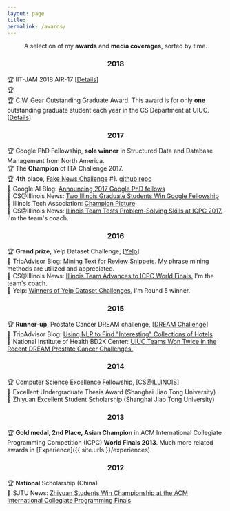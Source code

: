 ```yaml
---
layout: page
title: 
permalink: /awards/
---
```


<p align="center">
A selection of my <b>awards</b> and <b>media coverages</b>, sorted by time.
</p>

### <center>2018</center>

🏆 IIT-JAM 2018 AIR-17 [[Details](https://ieeextreme.org/wp-content/uploads/2018/11/IEEEXtreme-12.0-Global-Ranking.pdf)]
<br/>
🏆 
<br/>
🏆 C.W. Gear Outstanding Graduate Award. This award is for only **one** outstanding graduate student each year in the CS Department at UIUC. [[Details](https://cs.illinois.edu/about-us/awards/graduate-fellowships-awards/cw-gear-outstanding-graduate-student)]

### <center>2017</center>

🏆 Google PhD Fellowship, **sole winner** in Structured Data and Database Management from North America.
<br/>
🏆 The **Champion** of ITA Challenge 2017.
<br/>
🏆 **4th** place, [Fake News Challenge](http://www.fakenewschallenge.org/) \#1. [github repo](https://github.com/shangjingbo1226/fnc-1)
<br/>
📢 Google AI Blog: [Announcing 2017 Google PhD fellows](https://research.googleblog.com/2017/04/announcing-2017-google-phd-fellows-for.html)
<br/>
📢 CS@Illinois News: [Two Illinois Graduate Students Win Google Fellowship](http://www.grad.illinois.edu/news/two-illinois-graduate-students-win-google-fellowship)
<br/>
📢 Illinois Tech Association: [Champion Picture](https://www.itatechchallenge.com/final-challenge?lightbox=dataItem-j9eju6ou3)
<br/>
📢 CS@Illinois News: [Illinois Team Tests Problem-Solving Skills at ICPC 2017.](https://cs.illinois.edu/news/cs-illinois-team-tests-problem-solving-skills-icpc-2017) I'm the team's coach.

### <center>2016</center>

🏆 **Grand prize**, Yelp Dataset Challenge, [[Yelp](https://www.yelp.com/dataset_challenge)]
<br/>
📢 TripAdvisor Blog: [Mining Text for Review Snippets.](http://engineering.tripadvisor.com/mining-text-review-snippets/) My phrase mining methods are utilized and appreciated.
<br/>
📢 CS@Illinois News: [Illinois Team Advances to ICPC World Finals.](https://cs.illinois.edu/news/cs-illinois-team-tests-problem-solving-skills-icpc-2017) I'm the team's coach.
<br/>
📢 Yelp: [Winners of Yelp Dataset Challenges.](https://www.yelp.com/dataset/challenge/winners) I'm Round 5 winner.

### <center>2015</center>

🏆 **Runner-up**, Prostate Cancer DREAM challenge, [[DREAM Challenge](https://www.synapse.org/#!Synapse:syn2813558/wiki/)]
<br/>
📢 TripAdvisor Blog: [Using NLP to Find "Interesting" Collections of Hotels](http://engineering.tripadvisor.com/using-nlp-to-find-interesting-collections-of-hotels/)
<br/>
📢 National Institute of Health BD2K Center: [UIUC Teams Won Twice in the Recent DREAM Prostate Cancer Challenges.](https://bd2kccc.org/2015/11/04/uiuc-teams-won-twice-in-the-recent-dream-challenges/)

### <center>2014</center>

🏆 Computer Science Excellence Fellowship, [[CS@ILLINOIS](https://cs.illinois.edu/about-us/awards/graduate-fellowships-awards/computer-science-excellence-fellowship)]
<br/>
📢 Excellent Undergraduate Thesis Award (Shanghai Jiao Tong University)
<br/>
📢 Zhiyuan Excellent Student Scholarship (Shanghai Jiao Tong University)

### <center>2013</center>

🏆 **Gold medal, 2nd Place, Asian Champion** in ACM International Collegiate Programming Competition (ICPC) **World Finals 2013**. Much more related awards in [Experience]({{ site.urls }}/experiences).

### <center>2012</center>

🏆 **National** Scholarship (China)
<br/>
📢 SJTU News: [Zhiyuan Students Win Championship at the ACM International Collegiate Programming Finals](http://zhiyuan.sjtu.edu.cn/articles/703)
